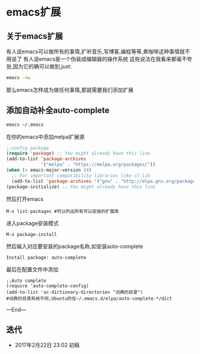 # emacs扩展

## 关于emacs扩展
有人说emacs可以做所有的事情,扩听音乐,写博客,编程等等,煮咖啡这种事情就不用说了
有人说emacs是一个伪装成编辑器的操作系统
这些说法在我看来都毫不夸张,因为它的确可以做到,just:
```bash
emacs -nw
```

那么emacs怎样成为做任何事情,那就需要我们添加扩展

## 添加自动补全auto-complete

```bash
emacs ~/.emacs
```

在你的emacs中添加melpa扩展源
```lisp
;;config package                                                                
(require 'package) ;; You might already have this line                          
(add-to-list 'package-archives
             '("melpa" . "https://melpa.org/packages/"))
(when (< emacs-major-version 24)
  ;; For important compatibility libraries like cl-lib                          
  (add-to-list 'package-archives '("gnu" . "http://elpa.gnu.org/packages/")))
(package-initialize) ;; You might already have this line 
```


然后打开emacs
```
M-x list-packages #可以列出所有可以安装的扩展库
```

进入package安装模式
```
M-x package-install
```

然后输入对应要安装的package名称,如安装auto-complete
```
Install package: auto-complete
```

最后在配置文件中添加
```
;;Auto complete                                                                 
(require 'auto-complete-config)
(add-to-list 'ac-dictionary-directories "词典的目录")
#词典的目录系统不同,Ubuntu的在~/.emacs.d/elpa/auto-complete-*/dict

```



—End—

## 迭代


* 2017年2月22日 23:02 初稿


